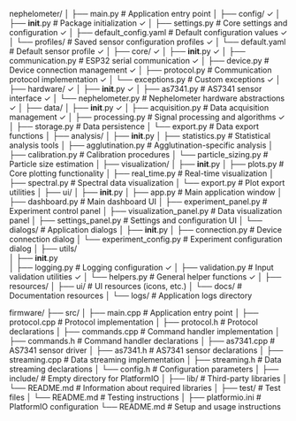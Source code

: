 nephelometer/
│
├── main.py                      # Application entry point
│
├── config/                                                                 ✓
│   ├── __init__.py              # Package initialization                   ✓
│   ├── settings.py              # Core settings and configuration          ✓
│   ├── default_config.yaml      # Default configuration values             ✓
│   └── profiles/                # Saved sensor configuration profiles      ✓
│       └── default.yaml         # Default sensor profile                   ✓
│
├── core/                                                                   ✓
│   ├── __init__.py                                                         ✓
│   ├── communication.py         # ESP32 serial communication               ✓
│   ├── device.py                # Device connection management             ✓
│   ├── protocol.py              # Communication protocol implementation    ✓
│   └── exceptions.py            # Custom exceptions                        ✓
│
├── hardware/                                                               ✓
│   ├── __init__.py                                                         ✓
│   ├── as7341.py                # AS7341 sensor interface                  ✓
│   └── nephelometer.py          # Nephelometer hardware abstractions       ✓
│
├── data/
│   ├── __init__.py                                                         ✓
│   ├── acquisition.py           # Data acquisition management              ✓
│   ├── processing.py            # Signal processing and algorithms         ✓
│   ├── storage.py               # Data persistence
│   └── export.py                # Data export functions
│
├── analysis/
│   ├── __init__.py
│   ├── statistics.py            # Statistical analysis tools
│   ├── agglutination.py         # Agglutination-specific analysis
│   ├── calibration.py           # Calibration procedures
│   └── particle_sizing.py       # Particle size estimation
│
├── visualization/
│   ├── __init__.py
│   ├── plots.py                 # Core plotting functionality
│   ├── real_time.py             # Real-time visualization
│   ├── spectral.py              # Spectral data visualization
│   └── export.py                # Plot export utilities
│
├── ui/
│   ├── __init__.py
│   ├── app.py                   # Main application window
│   ├── dashboard.py             # Main dashboard UI
│   ├── experiment_panel.py      # Experiment control panel
│   ├── visualization_panel.py   # Data visualization panel
│   ├── settings_panel.py        # Settings and configuration UI
│   └── dialogs/                 # Application dialogs
│       ├── __init__.py
│       ├── connection.py        # Device connection dialog
│       └── experiment_config.py # Experiment configuration dialog
│
├── utils/                                                              
│   ├── __init__.py                                                     
│   ├── logging.py               # Logging configuration                ✓
│   ├── validation.py            # Input validation utilities           ✓
│   └── helpers.py               # General helper functions             ✓
│
├── resources/
│   ├── ui/                      # UI resources (icons, etc.)
│   └── docs/                    # Documentation resources
│
└── logs/                        # Application logs directory


firmware/
├── src/
│   ├── main.cpp                 # Application entry point
│   ├── protocol.cpp             # Protocol implementation
│   ├── protocol.h               # Protocol declarations
│   ├── commands.cpp             # Command handler implementation
│   ├── commands.h               # Command handler declarations
│   ├── as7341.cpp               # AS7341 sensor driver
│   ├── as7341.h                 # AS7341 sensor declarations
│   ├── streaming.cpp            # Data streaming implementation
│   ├── streaming.h              # Data streaming declarations
│   └── config.h                 # Configuration parameters
│
├── include/                     # Empty directory for PlatformIO 
│
├── lib/                         # Third-party libraries
│   └── README.md                # Information about required libraries
│
├── test/                        # Test files
│   └── README.md                # Testing instructions
│
├── platformio.ini               # PlatformIO configuration
└── README.md                    # Setup and usage instructions